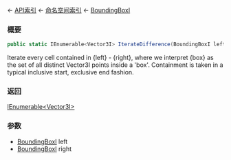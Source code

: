 ← [API索引](Api-Index) ← [命名空间索引](Namespace-Index) ← [BoundingBoxI](VRageMath.BoundingBoxI)

### 概要

```csharp
public static IEnumerable<Vector3I> IterateDifference(BoundingBoxI left, BoundingBoxI right)
```

Iterate every cell contained in {left} - {right}, where we interpret {box} as the set of all distinct Vector3I points inside a 'box'. Containment is taken in a typical inclusive start, exclusive end fashion.

### 返回

[IEnumerable&lt;Vector3I&gt;](https://docs.microsoft.com/en-us/dotnet/api/System.Collections.Generic.IEnumerable-1?view=netframework-4.6)



### 参数

* [BoundingBoxI](VRageMath.BoundingBoxI) left
* [BoundingBoxI](VRageMath.BoundingBoxI) right

